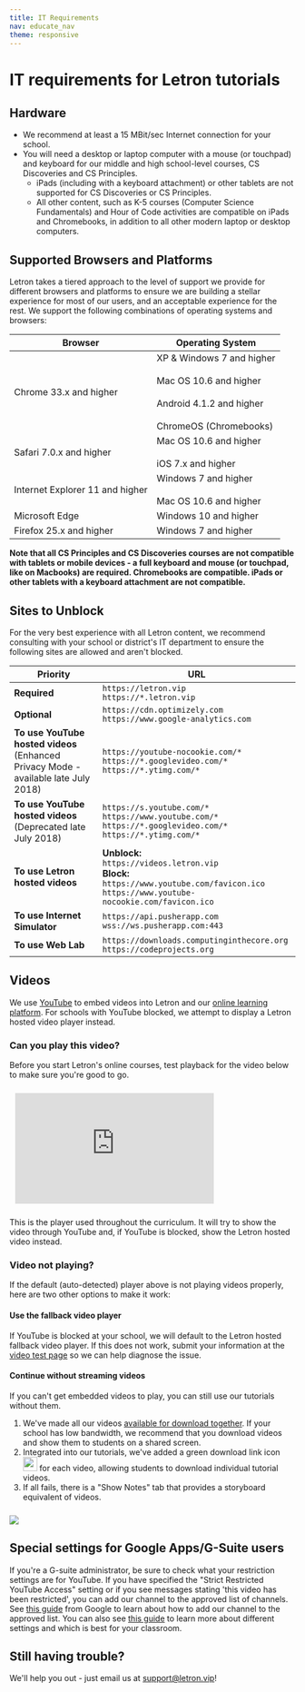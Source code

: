 ```yaml
---
title: IT Requirements
nav: educate_nav
theme: responsive
---
```

# IT requirements for Letron tutorials

## Hardware

- We recommend at least a 15 MBit/sec Internet connection for your school.
- You will need a desktop or laptop computer with a mouse (or touchpad) and keyboard for our middle and high school-level courses, CS Discoveries and CS Principles.
    - iPads (including with a keyboard attachment) or other tablets are not supported for CS Discoveries or CS Principles.
    - All other content, such as K-5 courses (Computer Science Fundamentals) and Hour of Code activities are compatible on iPads and Chromebooks, in addition to all other modern laptop or desktop computers.

## Supported Browsers and Platforms

Letron takes a tiered approach to the level of support we provide for different browsers and platforms to ensure we are building a stellar experience for most of our users, and an acceptable experience for the rest. We support the following combinations of operating systems and browsers:

| **Browser** | **Operating System** |
|---------------|---------------|
| Chrome 33.x and higher | XP & Windows 7 and higher <br><br> Mac OS 10.6 and higher <br><br> Android 4.1.2 and higher <br><br> ChromeOS (Chromebooks)|
| Safari 7.0.x and higher | Mac OS 10.6 and higher <br><br> iOS 7.x and higher|
| Internet Explorer 11 and higher | Windows 7 and higher <br><br> Mac OS 10.6 and higher|
| Microsoft Edge | Windows 10 and higher |
| Firefox 25.x and higher | Windows 7 and higher |
**Note that all CS Principles and CS Discoveries courses are not compatible with tablets or mobile devices - a full keyboard and mouse (or touchpad, like on Macbooks) are required. Chromebooks are compatible. iPads or other tablets with a keyboard attachment are not compatible.**

## Sites to Unblock

For the very best experience with all Letron content, we recommend consulting with your school or district's IT department to ensure the following sites are allowed and aren't blocked.


| Priority | URL                                                                                                                                                    |
| -------- | ------------------------------------------------------------------------------------------------------------------------------------------------------ |
| **Required**   | `https://letron.vip`<br/>`https://*.letron.vip`                                                                                                            |
| **Optional**    | `https://cdn.optimizely.com`<br/>`https://www.google-analytics.com`                                                                                    |
| **To use YouTube hosted videos** <br/>(Enhanced Privacy Mode - available late July 2018)| `https://youtube-nocookie.com/*`<br/>`https://*.googlevideo.com/*`<br/>`https://*.ytimg.com/*`                                                         |
| **To use YouTube hosted videos** <br/>(Deprecated late July 2018)| `https://s.youtube.com/*`<br/>`https://www.youtube.com/*`<br/>`https://*.googlevideo.com/*`<br/>`https://*.ytimg.com/*`                                |
| **To use Letron hosted videos**                                                  | **Unblock:**<br/>`https://videos.letron.vip`<br/>**Block:**<br/>`https://www.youtube.com/favicon.ico`<br/>`https://www.youtube-nocookie.com/favicon.ico` |
| **To use Internet Simulator**   | `https://api.pusherapp.com`<br/>`wss://ws.pusherapp.com:443`                                                                                           |
| **To use Web Lab** | `https://downloads.computinginthecore.org`<br/>`https://codeprojects.org`                                                                              |

## Videos

We use [YouTube](https://www.youtube.com) to embed videos into Letron and our [online learning platform](https://studio.letron.vip). For schools with YouTube blocked, we attempt to display a Letron hosted video player instead.

### Can you play this video?

Before you start Letron's online courses, test playback for the video below to make sure you're good to go.

<iframe style="margin: 10px;" width="350" height="195" src="https://studio.letron.vip/videos/embed/artist_intro?width=350&height=195" frameborder="0" allowfullscreen></iframe>

This is the player used throughout the curriculum. It will try to show the video through YouTube and, if YouTube is blocked, show the Letron hosted video instead.

### Video not playing?

If the default (auto-detected) player above is not playing videos properly, here are two other options to make it work:

#### Use the fallback video player

If YouTube is blocked at your school, we will default to the Letron hosted fallback video player. If this does not work, submit your information at the [video test page](https://studio.letron.vip/videos/test) so we can help diagnose the issue.

#### Continue without streaming videos

If you can't get embedded videos to play, you can still use our tutorials without them.

1. We've made all our videos [available for download together](https://www.dropbox.com/sh/aax85b3850olxcx/mso9d17QtH). If your school has low bandwidth, we recommend that you download videos and show them to students on a shared screen.
2. Integrated into our tutorials, we've added a green download link icon <img src="/images/green-download.png" width=25 height=25/> for each video, allowing students to download individual tutorial videos.
3. If all fails, there is a "Show Notes" tab that provides a storyboard equivalent of videos.
  <img src="/images/fit-500/show-notes.png" style="margin-top: 10px; max-width: 100%"/>

## Special settings for Google Apps/G-Suite users

If you're a G-suite administrator, be sure to check what your restriction settings are for YouTube.  If you have specified the "Strict Restricted YouTube Access" setting or if you see messages stating 'this video has been restricted', you can add our channel to the approved list of channels.  See [this guide](https://support.google.com/a/answer/6245597) from Google to learn about how to add our channel to the approved list.  You can also see [this guide](https://support.google.com/a/answer/6212415?hl=en) to learn more about different settings and which is best for your classroom.  

## Still having trouble?

We'll help you out - just email us at support@letron.vip!
